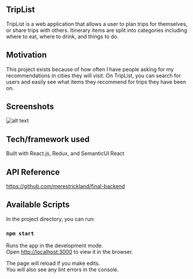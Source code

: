 ## TripList
TripList is a web application that allows a user to plan trips for themselves, or share trips with others. Itinerary items are split into categories including where to eat, where to drink, and things to do.

## Motivation
This project exists because of how often I have people asking for my recommendations in cities they will visit. On TripList, you can search for users and easily see what items they recommend for trips they have been on.

## Screenshots
![alt text](/Users/meredithstrickland/Development/final-frontend/images/TripListScreenshot.png "TripList Screenshot")

## Tech/framework used
Built with React.js, Redux, and SemanticUI React

## API Reference
https://github.com/merestrickland/final-backend

## Available Scripts

In the project directory, you can run:

### `npm start`

Runs the app in the development mode.<br>
Open [http://localhost:3000](http://localhost:3000) to view it in the browser.

The page will reload if you make edits.<br>
You will also see any lint errors in the console.
